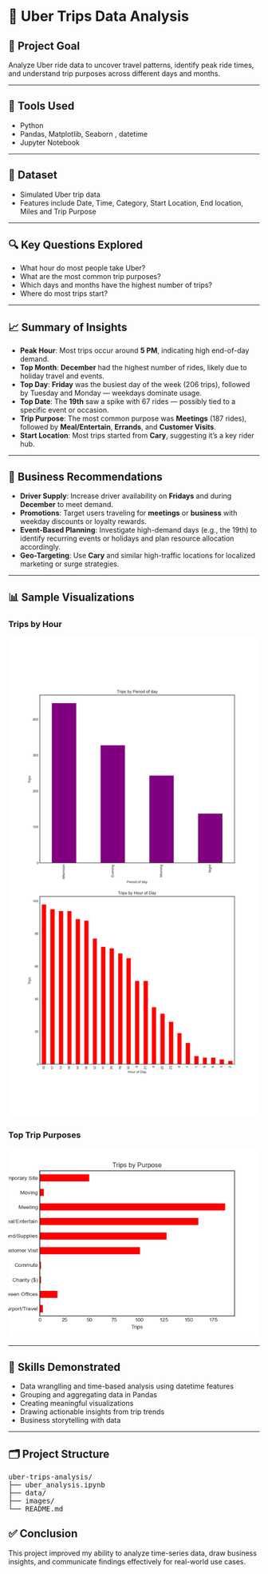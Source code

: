 # 🚖 Uber Trips Data Analysis

## 📌 Project Goal
Analyze Uber ride data to uncover travel patterns, identify peak ride times, and understand trip purposes across different days and months.

---

## 🧰 Tools Used
- Python
- Pandas, Matplotlib, Seaborn , datetime
- Jupyter Notebook

---

## 📂 Dataset
- Simulated Uber trip data
- Features include Date, Time, Category, Start Location, End location, Miles and Trip Purpose

---

## 🔍 Key Questions Explored
- What hour do most people take Uber?
- What are the most common trip purposes?
- Which days and months have the highest number of trips?
- Where do most trips start?

---

## 📈 Summary of Insights
- **Peak Hour**: Most trips occur around **5 PM**, indicating high end-of-day demand.
- **Top Month**: **December** had the highest number of rides, likely due to holiday travel and events.
- **Top Day**: **Friday** was the busiest day of the week (206 trips), followed by Tuesday and Monday — weekdays dominate usage.
- **Top Date**: The **19th** saw a spike with 67 rides — possibly tied to a specific event or occasion.
- **Trip Purpose**: The most common purpose was **Meetings** (187 rides), followed by **Meal/Entertain**, **Errands**, and **Customer Visits**.
- **Start Location**: Most trips started from **Cary**, suggesting it’s a key rider hub.

---
  ## 📌 Business Recommendations

- **Driver Supply**: Increase driver availability on **Fridays** and during **December** to meet demand.
- **Promotions**: Target users traveling for **meetings** or **business** with weekday discounts or loyalty rewards.
- **Event-Based Planning**: Investigate high-demand days (e.g., the 19th) to identify recurring events or holidays and plan resource allocation accordingly.
- **Geo-Targeting**: Use **Cary** and similar high-traffic locations for localized marketing or surge strategies.

---

## 📊 Sample Visualizations

### Trips by Hour
![Trips by Hour](images/Trip_by_Hour_&_Period_of_day_plot.png)

### Top Trip Purposes
![Trip Purposes](images/trip_purpose.png)

---
  
## 🧠 Skills Demonstrated
- Data wranglling and time-based analysis using datetime features
- Grouping and aggregating data in Pandas
- Creating meaningful visualizations
- Drawing actionable insights from trip trends
- Business storytelling with data

---

## 🗂️ Project Structure
<pre>
uber-trips-analysis/
├── uber_analysis.ipynb
├── data/
├── images/
└── README.md
</pre> 

## ✅ Conclusion
This project improved my ability to analyze time-series data, draw business insights, and communicate findings effectively for real-world use cases.
